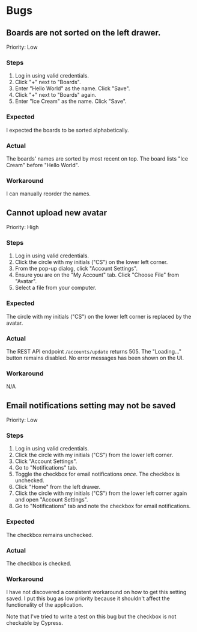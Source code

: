 # Bugs

## Boards are not sorted on the left drawer.

Priority: Low

### Steps

1. Log in using valid credentials.
1. Click "+" next to "Boards".
1. Enter "Hello World" as the name. Click "Save".
1. Click "+" next to "Boards" again.
1. Enter "Ice Cream" as the name. Click "Save".

### Expected

I expected the boards to be sorted alphabetically.

### Actual

The boards' names are sorted by most recent on top. The board lists "Ice Cream" before "Hello World".

### Workaround

I can manually reorder the names.

## Cannot upload new avatar

Priority: High

### Steps

1. Log in using valid credentials.
1. Click the circle with my initials ("CS") on the lower left corner.
1. From the pop-up dialog, click "Account Settings".
1. Ensure you are on the "My Account" tab. Click "Choose File" from "Avatar".
1. Select a file from your computer.

### Expected

The circle with my initials ("CS") on the lower left corner is replaced by the avatar.

### Actual

The REST API endpoint `/accounts/update` returns 505. The "Loading..." button remains disabled. No error messages has been shown on the UI.

### Workaround

N/A

## Email notifications setting may not be saved

Priority: Low

### Steps

1. Log in using valid credentials.
1. Click the circle with my initials ("CS") from the lower left corner.
1. Click "Account Settings".
1. Go to "Notifications" tab.
1. Toggle the checkbox for email notifications _once_. The checkbox is unchecked.
1. Click "Home" from the left drawer.
1. Click the circle with my initials ("CS") from the lower left corner again and open "Account Settings".
1. Go to "Notifications" tab and note the checkbox for email notifications.

### Expected

The checkbox remains unchecked.

### Actual

The checkbox is checked.

### Workaround

I have not discovered a consistent workaround on how to get this setting saved. I put this bug as low priority because it shouldn't affect the functionality of the application.

Note that I've tried to write a test on this bug but the checkbox is not checkable by Cypress.
